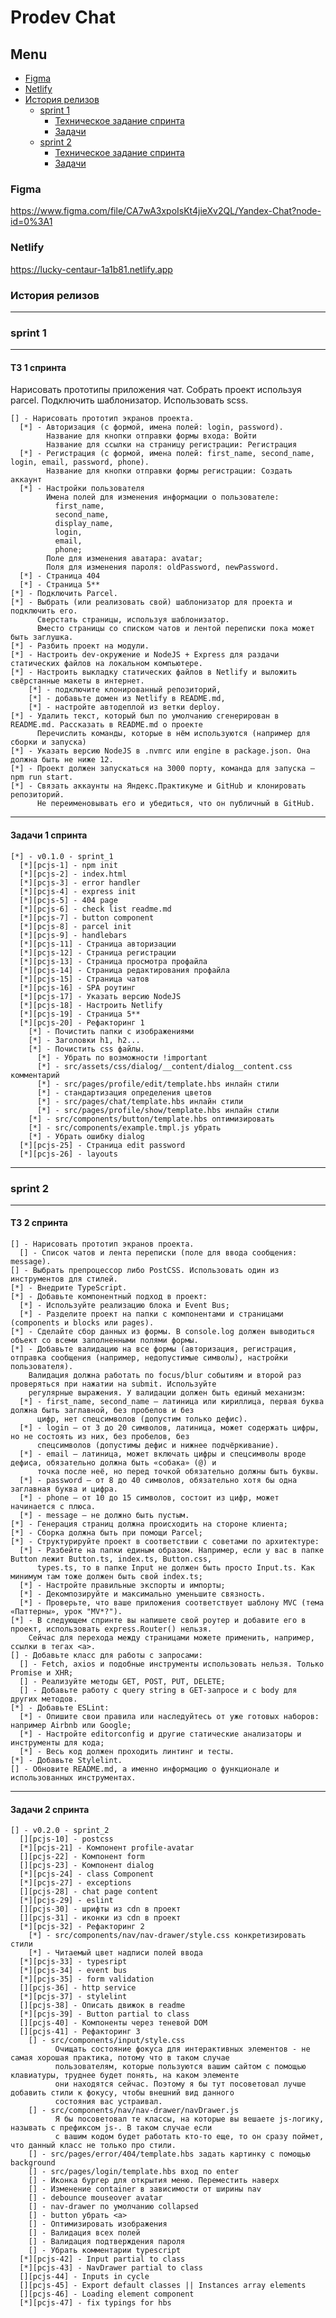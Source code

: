 # Prodev Chat

## Menu

- [Figma](#figma)
- [Netlify](#netlify)
- [История релизов](#история-релизов)
    - [sprint 1](#sprint-1)
        - [Техническое задание спринта](#ТЗ-1-спринта)
        - [Задачи](#задачи-1-спринта)
  - [sprint 2](#sprint-2)
      - [Техническое задание спринта](#ТЗ-2-спринта)
      - [Задачи](#задачи-2-спринта)

### Figma
https://www.figma.com/file/CA7wA3xpoIsKt4jieXv2QL/Yandex-Chat?node-id=0%3A1

### Netlify
https://lucky-centaur-1a1b81.netlify.app

### История релизов

<hr>

### sprint 1 

<hr>

#### ТЗ 1 спринта

Нарисовать прототипы приложения чат. Собрать проект используя parcel. Подключить шаблонизатор. Использовать scss.

    [] - Нарисовать прототип экранов проекта.
      [*] - Авторизация (с формой, имена полей: login, password).
            Название для кнопки отправки формы входа: Войти
            Название для ссылки на страницу регистрации: Регистрация
      [*] - Регистрация (с формой, имена полей: first_name, second_name, login, email, password, phone).
            Название для кнопки отправки формы регистрации: Создать аккаунт
      [*] - Настройки пользователя
            Имена полей для изменения информации о пользователе: 
              first_name, 
              second_name, 
              display_name, 
              login, 
              email, 
              phone;
            Поле для изменения аватара: avatar;
            Поля для изменения пароля: oldPassword, newPassword.
      [*] - Страница 404
      [*] - Страница 5**
    [*] - Подключить Parcel.
    [*] - Выбрать (или реализовать свой) шаблонизатор для проекта и подключить его.
          Сверстать страницы, используя шаблонизатор.
          Вместо страницы со списком чатов и лентой переписки пока может быть заглушка.
    [*] - Разбить проект на модули.
    [*] - Настроить dev-окружение и NodeJS + Express для раздачи статических файлов на локальном компьютере.
    [*] - Настроить выкладку статических файлов в Netlify и выложить свёрстанные макеты в интернет.
        [*] - подключите клонированный репозиторий,
        [*] - добавьте домен из Netlify в README.md,
        [*] - настройте автодеплой из ветки deploy.
    [*] - Удалить текст, который был по умолчанию сгенерирован в README.md. Рассказать в README.md о проекте 
          Перечислить команды, которые в нём используются (например для сборки и запуска)
    [*] - Указать версию NodeJS в .nvmrc или engine в package.json. Она должна быть не ниже 12.
    [*] - Проект должен запускаться на 3000 порту, команда для запуска — npm run start.
    [*] - Связать аккаунты на Яндекс.Практикуме и GitHub и клонировать репозиторий. 
          Не переименовывать его и убедиться, что он публичный в GitHub.

<hr>

#### Задачи 1 спринта

    [*] - v0.1.0 - sprint_1
      [*][pcjs-1] - npm init
      [*][pcjs-2] - index.html
      [*][pcjs-3] - error handler
      [*][pcjs-4] - express init
      [*][pcjs-5] - 404 page
      [*][pcjs-6] - check list readme.md
      [*][pcjs-7] - button component
      [*][pcjs-8] - parcel init
      [*][pcjs-9] - handlebars
      [*][pcjs-11] - Страница авторизации
      [*][pcjs-12] - Страница регистрации
      [*][pcjs-13] - Страница просмотра профайла
      [*][pcjs-14] - Страница редактирования профайла
      [*][pcjs-15] - Страница чатов
      [*][pcjs-16] - SPA роутинг
      [*][pcjs-17] - Указать версию NodeJS
      [*][pcjs-18] - Настроить Netlify
      [*][pcjs-19] - Страница 5**
      [*][pcjs-20] - Рефакторинг 1
        [*] - Почистить папки с изображениями
        [*] - Заголовки h1, h2...
        [*] - Почистить css файлы. 
          [*] - Убрать по возможности !important
          [*] - src/assets/css/dialog/__content/dialog__content.css комментарий
          [*] - src/pages/profile/edit/template.hbs инлайн стили
          [*] - стандартизация определения цветов
          [*] - src/pages/chat/template.hbs инлайн стили
          [*] - src/pages/profile/show/template.hbs инлайн стили
        [*] - src/components/button/template.hbs оптимизировать
        [*] - src/components/example.tmpl.js убрать
        [*] - Убрать ошибку dialog
      [*][pcjs-25] - Страница edit password
      [*][pcjs-26] - layouts

<hr>

### sprint 2

<hr>

#### ТЗ 2 спринта

    [] - Нарисовать прототип экранов проекта.
      [] - Список чатов и лента переписки (поле для ввода сообщения: message).
    [] - Выбрать препроцессор либо PostCSS. Использовать один из инструментов для стилей.
    [*] - Внедрите TypeScript.
    [*] - Добавьте компонентный подход в проект:
      [*] - Используйте реализацию блока и Event Bus;
      [*] - Разделите проект на папки с компонентами и страницами (components и blocks или pages).
    [*] - Сделайте сбор данных из формы. В console.log должен выводиться объект со всеми заполненными полями формы.
    [*] - Добавьте валидацию на все формы (авторизация, регистрация, отправка сообщения (например, недопустимые символы), настройки пользователя). 
        Валидация должна работать по focus/blur событиям и второй раз проверяться при нажатии на submit. Используйте 
        регулярные выражения. У валидации должен быть единый механизм:
      [*] - first_name, second_name — латиница или кириллица, первая буква должна быть заглавной, без пробелов и без 
          цифр, нет спецсимволов (допустим только дефис).
      [*] - login — от 3 до 20 символов, латиница, может содержать цифры, но не состоять из них, без пробелов, без 
          спецсимволов (допустимы дефис и нижнее подчёркивание).
      [*] - email — латиница, может включать цифры и спецсимволы вроде дефиса, обязательно должна быть «собака» (@) и 
          точка после неё, но перед точкой обязательно должны быть буквы.
      [*] - password — от 8 до 40 символов, обязательно хотя бы одна заглавная буква и цифра.
      [*] - phone — от 10 до 15 символов, состоит из цифр, может начинается с плюса.
      [*] - message — не должно быть пустым.
    [*] - Генерация страниц должна происходить на стороне клиента;
    [*] - Сборка должна быть при помощи Parcel;
    [*] - Структурируйте проект в соответствии с советами по архитектуре:
      [*] - Разбейте на папки единым образом. Например, если у вас в папке Button лежит Button.ts, index.ts, Button.css, 
          types.ts, то в папке Input не должен быть просто Input.ts. Как минимум там тоже должен быть свой index.ts;
      [*] - Настройте правильные экспорты и импорты;
      [*] - Декомпозируйте и максимально уменьшите связность.
      [*] - Проверьте, что ваше приложения соответствует шаблону MVC (тема «Паттерны», урок "MV*?").
    [*] - В следующем спринте вы напишете свой роутер и добавите его в проект, использовать express.Router() нельзя. 
        Сейчас для перехода между страницами можете применить, например, ссылки в тегах <a>.
    [] - Добавьте класс для работы с запросами:
      [] - Fetch, axios и подобные инструменты использовать нельзя. Только Promise и XHR;
      [] - Реализуйте методы GET, POST, PUT, DELETE;
      [] - Добавьте работу с query string в GET-запросе и с body для других методов.
    [*] - Добавьте ESLint:
      [*] - Опишите свои правила или наследуйтесь от уже готовых наборов: например Airbnb или Google;
      [*] - Настройте editorconfig и другие статические анализаторы и инструменты для кода;
      [*] - Весь код должен проходить линтинг и тесты.
    [*] - Добавьте Stylelint.
    [] - Обновите README.md, а именно информацию о функционале и использованных инструментах.

<hr>

#### Задачи 2 спринта
     
    [] - v0.2.0 - sprint_2
      [][pcjs-10] - postcss
      [*][pcjs-21] - Компонент profile-avatar
      [][pcjs-22] - Компонент form
      [][pcjs-23] - Компонент dialog
      [*][pcjs-24] - class Component
      [*][pcjs-27] - exceptions
      [][pcjs-28] - chat page content
      [*][pcjs-29] - eslint
      [][pcjs-30] - шрифты из cdn в проект
      [][pcjs-31] - иконки из cdn в проект
      [*][pcjs-32] - Рефакторинг 2
        [*] - src/components/nav/nav-drawer/style.css конкретизировать стили
        [*] - Читаемый цвет надписи полей ввода
      [*][pcjs-33] - typesript
      [*][pcjs-34] - event bus
      [*][pcjs-35] - form validation
      [][pcjs-36] - http service
      [*][pcjs-37] - stylelint
      [][pcjs-38] - Описать движок в readme
      [*][pcjs-39] - Button partial to class
      [][pcjs-40] - Компоненты через теневой DOM
      [][pcjs-41] - Рефакторинг 3
        [] - src/components/input/style.css
              Очищать состояние фокуса для интерактивных элементов - не самая хорошая практика, потому что в таком случае
              пользователям, которые пользуются вашим сайтом с помощью клавиатуры, труднее будет понять, на каком элементе
              они находятся сейчас. Поэтому я бы тут посоветовал лучше добавить стили к фокусу, чтобы внешний вид данного
              состояния вас устраивал.
        [] - src/components/nav/nav-drawer/navDrawer.js
              Я бы посоветовал те классы, на которые вы вешаете js-логику, называть с префиксом js-. В таком случае если
              с вашим кодом будет работать кто-то еще, то он сразу поймет, что данный класс не только про стили.
        [] - src/pages/error/404/template.hbs задать картинку с помощью background
        [] - src/pages/login/template.hbs вход по enter
        [] - Иконка бургер для открытия меню. Переместить наверх
        [] - Изменение container в зависимости от ширины nav
        [] - debounce mouseover avatar
        [] - nav-drawer по умолчанию collapsed
        [] - button убрать <a>
        [] - Оптимизировать изображения
        [] - Валидация всех полей
        [] - Валидация подтверждения пароля
        [] - Убрать комментарии typescript
      [*][pcjs-42] - Input partial to class
      [*][pcjs-43] - NavDrawer partial to class
      [][pcjs-44] - Inputs in cycle
      [][pcjs-45] - Export default classes || Instances array elements
      [][pcjs-46] - Loading element component
      [*][pcjs-47] - fix typings for hbs



